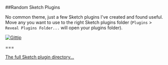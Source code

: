 ##Random Sketch Plugins

No common theme, just a few Sketch plugins I've created and found useful. Move any you want to use to the right Sketch plugins folder (`Plugins` > `Reveal Plugins Folder...` will open your plugins folder).

[![Gittip](http://img.shields.io/gratipay/sebj.svg)](https://gratipay.com/sebj/)

===

<a href="https://github.com/sketchplugins/plugin-directory">The full Sketch plugin directory...</a>